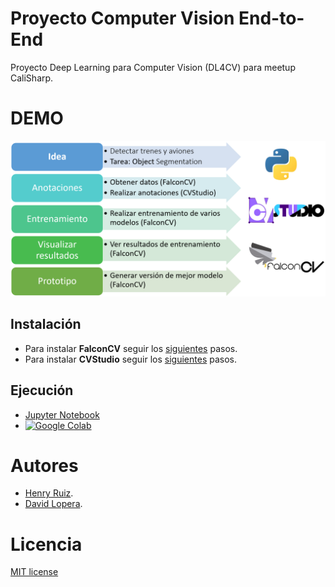 # Proyecto Computer Vision End-to-End

Proyecto Deep Learning para Computer Vision (DL4CV) para meetup CaliSharp.

# DEMO

![Demo](assets/demo.png)

## Instalación

- Para instalar **FalconCV** seguir los [siguientes](https://github.com/haruiz/FalconCV#installation) pasos.
- Para instalar **CVStudio** seguir los [siguientes](https://github.com/haruiz/CvStudio#installation) pasos.

## Ejecución

- [Jupyter Notebook](object-segmentation-demo.ipynb)
- [![Google Colab](https://colab.research.google.com/assets/colab-badge.svg)](hhttps://colab.research.google.com/drive/11p7e5ej6omk8odtzndOQx2csW09g9lGv?usp=sharing)

# Autores

- [Henry Ruiz](https://github.com/haruiz).
- [David Lopera](https://github.com/dloperab).

# Licencia

[MIT license](LICENSE)
